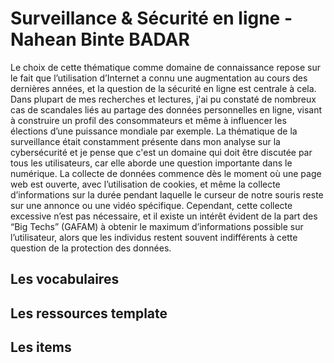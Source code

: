 # Surveillance & Sécurité en ligne - Nahean Binte BADAR

Le choix de cette thématique comme domaine de connaissance repose sur le fait que l’utilisation d’Internet a connu une augmentation au cours des dernières années, et la question de la sécurité en ligne est centrale à cela. Dans plupart de mes recherches et lectures, j'ai pu constaté de nombreux cas de scandales liés au partage des données personnelles en ligne, visant à construire un profil des consommateurs et même à influencer les élections d’une puissance mondiale par exemple. La thématique de la surveillance était constamment présente dans mon analyse sur la cybersécurité et je pense que c'est un domaine qui doit être discutée par tous les utilisateurs, car elle aborde une question importante dans le numérique. La collecte de données commence dès le moment où une page web est ouverte, avec l’utilisation de cookies, et même la collecte d’informations sur la durée pendant laquelle le curseur de notre souris reste sur une annonce ou une vidéo spécifique. Cependant, cette collecte excessive n’est pas nécessaire, et il existe un intérêt évident de la part des “Big Techs” (GAFAM) à obtenir le maximum d’informations possible sur l’utilisateur, alors que les individus restent souvent indifférents à cette question de la protection des données.

##  Les vocabulaires

## Les ressources template

## Les items

